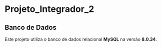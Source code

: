 # Projeto_Integrador_2

## Banco de Dados

Este projeto utiliza o banco de dados relacional **MySQL** na versão **8.0.34**.

